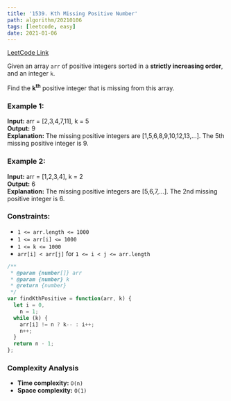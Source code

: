 ```yaml
---
title: '1539. Kth Missing Positive Number'
path: algorithm/20210106
tags: [leetcode, easy]
date: 2021-01-06
---
```


[LeetCode Link](https://leetcode.com/problems/kth-missing-positive-number/)

Given an array `arr` of positive integers sorted in a **strictly increasing order**, and an integer `k`.

Find the **k<sup>th</sup>** positive integer that is missing from this array.

### Example 1:

**Input:** arr = [2,3,4,7,11], k = 5  
**Output:** 9  
**Explanation:** The missing positive integers are [1,5,6,8,9,10,12,13,...]. The 5th missing positive integer is 9.

### Example 2:

**Input:** arr = [1,2,3,4], k = 2  
**Output:** 6  
**Explanation:** The missing positive integers are [5,6,7,...]. The 2nd missing positive integer is 6.

### Constraints:

- `1 <= arr.length <= 1000`
- `1 <= arr[i] <= 1000`
- `1 <= k <= 1000`
- `arr[i] < arr[j]` for `1 <= i < j <= arr.length`

```javascript
/**
 * @param {number[]} arr
 * @param {number} k
 * @return {number}
 */
var findKthPositive = function(arr, k) {
  let i = 0,
    n = 1;
  while (k) {
    arr[i] != n ? k-- : i++;
    n++;
  }
  return n - 1;
};
```

### Complexity Analysis

- **Time complexity:** `O(n)`
- **Space complexity:** `O(1)`
